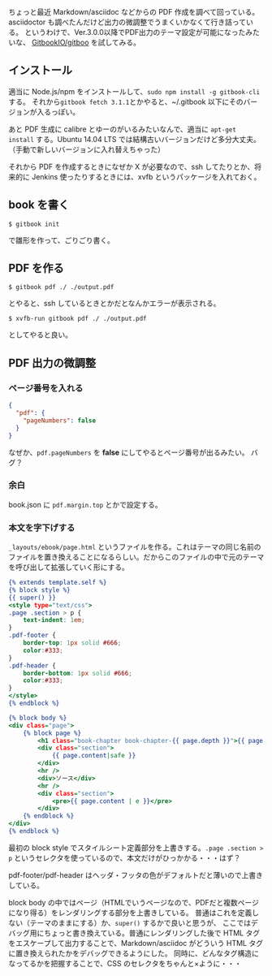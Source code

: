 <!-- 
.. title: GitbookでPDF出力を試してみる
.. slug: 2016-06-16-gitbook-pdf
.. date: 2016-06-16 23:18:17 UTC+09:00
.. tags: gitbook pdf
.. category: 
.. link: 
.. description: 
.. type: text
-->

ちょっと最近 Markdown/asciidoc などからの PDF 作成を調べて回っている。
asciidoctor も調べたんだけど出力の微調整でうまくいかなくて行き詰っている。
というわけで、Ver.3.0.0以降でPDF出力のテーマ設定が可能になったみたいな、
[GitbookIO/gitboo](https://github.com/GitbookIO/gitbook) を試してみる。
<!-- more -->

## インストール

適当に Node.js/npm をインストールして、`sudo npm install -g gitbook-cli` する。
それから`gitbook fetch 3.1.1`とかやると、~/.gitbook 以下にそのバージョンが入るっぽい。

あと PDF 生成に calibre とゆーのがいるみたいなんで、適当に `apt-get install` する。Ubuntu 14.04 LTS では結構古いバージョンだけど多分大丈夫。（手動で新しいバージョンに入れ替えちゃった）

それから PDF を作成するときになぜか X が必要なので、ssh してたりとか、将来的に Jenkins 使ったりするときには、xvfb というパッケージを入れておく。

## book を書く

```
$ gitbook init
```

で雛形を作って、ごりごり書く。

## PDF を作る

```
$ gitbook pdf ./ ./output.pdf
```

とやると、ssh しているときとかだとなんかエラーが表示される。

```
$ xvfb-run gitbook pdf ./ ./output.pdf
```

としてやると良い。


## PDF 出力の微調整

### ページ番号を入れる

```book.json
{
  "pdf": {
    "pageNumbers": false
  }
}
```

なぜか、`pdf.pageNumbers` を **false** にしてやるとページ番号が出るみたい。
バグ？

### 余白

book.json に `pdf.margin.top` とかで設定する。

### 本文を字下げする

`_layouts/ebook/page.html` というファイルを作る。これはテーマの同じ名前のファイルを置き換えることになるらしい。だからこのファイルの中で元のテーマを呼び出して拡張していく形にする。

```page.html
{% extends template.self %}
{% block style %}
{{ super() }}
<style type="text/css">
.page .section > p {
    text-indent: 1em;
}
.pdf-footer {
    border-top: 1px solid #666;
    color:#333;
}
.pdf-header {
    border-bottom: 1px solid #666;
    color:#333;
}
</style>
{% endblock %}

{% block body %}
<div class="page">
    {% block page %}
        <h1 class="book-chapter book-chapter-{{ page.depth }}">{{ page.title }}</h1>
        <div class="section">
            {{ page.content|safe }}
        </div>
        <hr />
        <div>ソース</div>
        <hr />
        <div class="section">
            <pre>{{ page.content | e }}</pre>
        </div>
    {% endblock %}
</div>
{% endblock %}
```

最初の block style でスタイルシート定義部分を上書きする。`.page .section > p` というセレクタを使っているので、本文だけがひっかかる・・・はず？

pdf-footer/pdf-header はヘッダ・フッタの色がデフォルトだと薄いので上書きしている。

block body の中ではページ（HTMLでいうページなので、PDFだと複数ページになり得る）をレンダリングする部分を上書きしている。
普通はこれを定義しない（テーマのままにする）か、`super()` するかで良いと思うが、
ここではデバッグ用にちょっと書き換えている。普通にレンダリングした後で HTML タグをエスケープして出力することで、Markdown/asciidoc がどういう HTML タグに置き換えられたかをデバッグできるようにした。
同時に、どんなタグ構造になってるかを把握することで、CSS のセレクタをちゃんと×ように・・・
